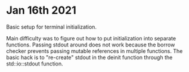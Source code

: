 # Jan 16th 2021

Basic setup for terminal initialization.

Main difficulty was to figure out how to put initialization into separate
functions. Passing stdout around does not work because the borrow checker
prevents passing mutable references in multiple functions. The basic hack is to
"re-create" stdout in the deinit function through the std::io::stdout function.
